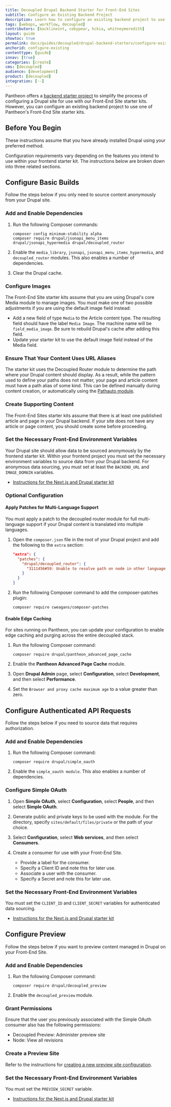 ```yaml
---
title: Decoupled Drupal Backend Starter for Front-End Sites
subtitle: Configure an Existing Backend Project
description: Learn how to configure an existing backend project to use a frontend starter kit.
tags: [webops, workflow, decoupled]
contributors: [backlineint, cobypear, hckia, whitneymeredith]
layout: guide
showtoc: true
permalink: docs/guides/decoupled/drupal-backend-starters/configure-existing
anchorid: configure-existing
contenttype: [guide]
innav: [true]
categories: [create]
cms: [decoupled]
audience: [development]
product: [decoupled]
integration: [--]
---
```


Pantheon offers a [backend starter project](/guides/decoupled/drupal-backend-starters/create) to simplify the process of configuring a Drupal site for use with our Front-End Site starter kits. However, you can configure an existing backend project to use one of Pantheon's Front-End Site starter kits.

## Before You Begin

These instructions assume that you have already installed Drupal using your
preferred method.

Configuration requirements vary depending on the features you intend to use within your frontend starter kit. The instructions below are broken down into three related sections.

## Configure Basic Builds

Follow the steps below if you only need to source content anonymously from your Drupal site.

### Add and Enable Dependencies

1. Run the following Composer commands:

    ```bash{promptUser: user}
    composer config minimum-stability alpha
    composer require drupal/jsonapi_menu_items drupal/jsonapi_hypermedia drupal/decoupled_router
    ```

1. Enable the `media_library`, `jsonapi`, `jsonapi_menu_items_hypermedia`, and `decoupled_router` modules. This also enables a number of dependencies.

1. Clear the Drupal cache.

### Configure Images

The Front-End Site starter kits assume that you are using Drupal's core Media module to manage images. You must make one of two possible adjustments if you are using the default image field instead:

- Add a new field of type `Media` to the Article content type. The resulting
  field should have the label `Media Image`. The machine name will be `field_media_image`. Be sure to rebuild Drupal's cache after adding this field.
- Update your starter kit to use the default image field instead of the Media
  field.

### Ensure That Your Content Uses URL Aliases

The starter kit uses the Decoupled Router module to determine the path where your Drupal content should display. As a result, while the pattern used to define your paths does not matter, your page and article content must have a path alias of some kind. This can be defined manually during content creation, or automatically using the [Pathauto module](https://www.drupal.org/project/pathauto).

### Create Supporting Content

The Front-End Sites starter kits assume that there is at least one published article and page in your Drupal backend. If your site does not have any article or page content, you should create some before proceeding.

### Set the Necessary Front-End Environment Variables

Your Drupal site should allow data to be sourced anonymously by the frontend starter kit. Within your frontend project you must set the necessary environment variables to source data from your Drupal backend. For anonymous data sourcing, you must set at least the `BACKEND_URL` and `IMAGE_DOMAIN` variables.

- [Instructions for the Next.js and Drupal starter kit](/guides/decoupled/drupal-nextjs-frontend-starters)

### Optional Configuration

#### Apply Patches for Multi-Language Support

You must apply a patch to the decoupled router module for full multi-language support if your Drupal content is translated into multiple languages.

1. Open the `composer.json` file in the root of your Drupal project and add the following to the `extra` section:

    ```json
    "extra": {
      "patches": {
        "drupal/decoupled_router": {
          "3111456#59: Unable to resolve path on node in other language than default": "https://www.drupal.org/files/issues/2022-12-01/decouple_router-3111456-resolve-language-issue-58--get-translation.patch"
        }
      }
    }
    ```

1. Run the following Composer command to add the composer-patches plugin:

    ```bash{promptUser: user}
    composer require cweagans/composer-patches
    ```

#### Enable Edge Caching

For sites running on Pantheon, you can update your configuration to enable edge caching and purging across the entire decoupled stack.

1. Run the following Composer command:

    ```bash{promptUser: user}
    composer require drupal/pantheon_advanced_page_cache
    ```

1. Enable the **Pantheon Advanced Page Cache** module.

1. Open **Drupal Admin** page, select **Configuration**, select **Development**, and then select **Performance**.

1. Set the `Browser and proxy cache maximum age` to a value greater than zero.

## Configure Authenticated API Requests

Follow the steps below if you need to source data that requires authorization.

### Add and Enable Dependencies

1. Run the following Composer command:

    ```bash{promptUser: user}
    composer require drupal/simple_oauth
    ```

1. Enable the `simple_oauth module`. This also enables a number of
  dependencies.

### Configure Simple OAuth

1. Open **Simple OAuth**, select **Configuration**, select **People**, and then select **Simple OAuth**.

1. Generate public and private keys to be used with the module. For the
  directory, specify `sites/default/files/private` or the path of your choice.

1. Select **Configuration**, select **Web services**, and then select
  **Consumers**.

1. Create a consumer for use with your Front-End Site.
    - Provide a label for the consumer.
    - Specify a Client ID and note this for later use.
    - Associate a user with the consumer.
    - Specify a Secret and note this for later use.

### Set the Necessary Front-End Environment Variables

You must set the `CLIENT_ID` and `CLIENT_SECRET` variables for authenticated data sourcing.

- [Instructions for the Next.js and Drupal starter kit](/guides/decoupled/drupal-frontend-starters/environment-variables)

## Configure Preview

Follow the steps below if you want to preview content managed in Drupal on your Front-End Site.

### Add and Enable Dependencies

1. Run the following Composer command:

    ```bash{promptUser: user}
    composer require drupal/decoupled_preview
    ```

1. Enable the `decoupled_preview` module.

### Grant Permissions

Ensure that the user you previously associated with the Simple OAuth consumer
also has the following permissions:

- Decoupled Preview: Administer preview site
- Node: View all revisions

### Create a Preview Site

Refer to the instructions for [creating a new preview site configuration](/guides/decoupled/drupal-backend-starters/preview-site).

### Set the Necessary Front-End Environment Variables

You must set the `PREVIEW_SECRET` variable.

- [Instructions for the Next.js and Drupal starter kit](/guides/decoupled/drupal-frontend-starters/environment-variables)